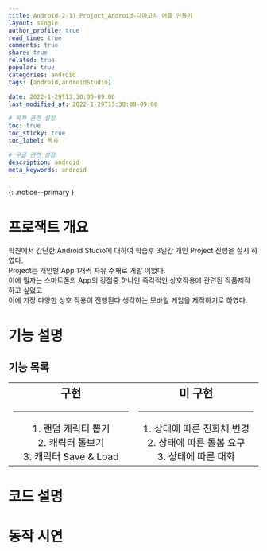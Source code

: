 ```yaml
---
title: Android-2-1) Project_Android-다마고치 어플 만들기
layout: single
author_profile: true
read_time: true
comments: true 
share: true 
related: true 
popular: true
categories: android
tags: [android,androidStudio]

date: 2022-1-29T13:30:00-09:00 
last_modified_at: 2022-1-29T13:30:00-09:00 

# 목차 관련 설정
toc: true
toc_sticky: true
toc_label: 목차

# 구글 관련 설정
description: android
meta_keywords: android
---
```

<!-- {프로젝트 설명란} -->
{: .notice--primary }

# 프로잭트 개요  

학원에서 간단한 Android Studio에 대하여 학습후 3일간 개인 Project 진행을 실시 하였다.  
Project는 개인별 App 1개씩 자유 주재로 개발 이었다.  
이에 필자는 스마트폰의 App의 강점중 하나인 즉각적인 상호작용에 관련된 작품제작 하고 싶었고  
이에 가장 다양한 상호 작용이 진행된다 생각하는 모바일 게임을 제작하기로 하였다.  

# 기능 설명
## 기능 목록 
<table style="display: table;">
  <colgroup>
    <col style="width:50%;">
    <col style="width:50%;">
  </colgroup>
  <tbody>
    <tr>
      <td style="text-align:center; font-size: 1.2em;">
<h3 style="margin-top:0em;">구현</h3><hr>
1. 랜덤 캐릭터 뽑기<br>
2. 캐릭터 돌보기<br>
3. 캐릭터 Save & Load<br> 
      </td>
      <td style="text-align:center; font-size: 1.2em;">
  <h3 style="margin-top:0em;">미 구현</h3><hr>
1. 상태에 따른 진화체 변경<br>
2. 상태에 따른 돌봄 요구<br>
3. 상태에 따른 대화<br>
      </td>
    </tr>
  </tbody>

</table>  


# 코드 설명

# 동작 시연
